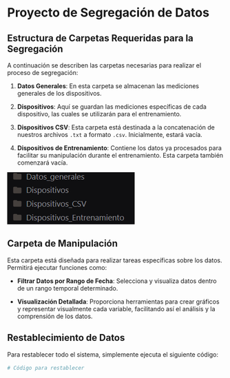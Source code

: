 # Proyecto de Segregación de Datos

## Estructura de Carpetas Requeridas para la Segregación

A continuación se describen las carpetas necesarias para realizar el proceso de segregación:

1. **Datos Generales**: En esta carpeta se almacenan las mediciones generales de los dispositivos.
  
2. **Dispositivos**: Aquí se guardan las mediciones específicas de cada dispositivo, las cuales se utilizarán para el entrenamiento.

3. **Dispositivos CSV**: Esta carpeta está destinada a la concatenación de nuestros archivos `.txt` a formato `.csv`. Inicialmente, estará vacía.

4. **Dispositivos de Entrenamiento**: Contiene los datos ya procesados para facilitar su manipulación durante el entrenamiento. Esta carpeta también comenzará vacía.

![Ejemplo de Visualización](img/carpetaSegre.png)

## Carpeta de Manipulación

Esta carpeta está diseñada para realizar tareas específicas sobre los datos. Permitirá ejecutar funciones como:

- **Filtrar Datos por Rango de Fecha**: Selecciona y visualiza datos dentro de un rango temporal determinado.
  
- **Visualización Detallada**: Proporciona herramientas para crear gráficos y representar visualmente cada variable, facilitando así el análisis y la comprensión de los datos.

## Restablecimiento de Datos

Para restablecer todo el sistema, simplemente ejecuta el siguiente código:

```bash
# Código para restablecer
